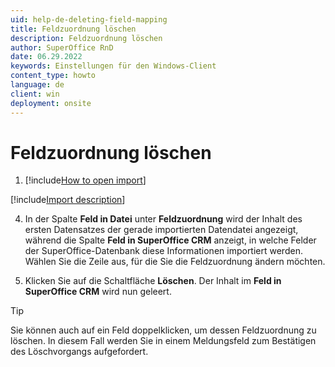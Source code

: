```yaml
---
uid: help-de-deleting-field-mapping
title: Feldzuordnung löschen
description: Feldzuordnung löschen
author: SuperOffice RnD
date: 06.29.2022
keywords: Einstellungen für den Windows-Client
content_type: howto
language: de
client: win
deployment: onsite
---
```


# Feldzuordnung löschen

<!-- markdownlint-disable-file MD029 -->
1. [!include[How to open import](includes/open-import.md)]

[!include[Import description](includes/step-import-description.md)]

<!-- Include covers steps 2-3. Next line MUST be 4. -->

4. In der Spalte **Feld in Datei** unter **Feldzuordnung** wird der Inhalt des ersten Datensatzes der gerade importierten Datendatei angezeigt, während die Spalte **Feld in SuperOffice CRM** anzeigt, in welche Felder der SuperOffice-Datenbank diese Informationen importiert werden. Wählen Sie die Zeile aus, für die Sie die Feldzuordnung ändern möchten.

5. Klicken Sie auf die Schaltfläche **Löschen**. Der Inhalt im **Feld in SuperOffice CRM** wird nun geleert.

> [!TIP]
> Sie können auch auf ein Feld doppelklicken, um dessen Feldzuordnung zu löschen. In diesem Fall werden Sie in einem Meldungsfeld zum Bestätigen des Löschvorgangs aufgefordert.

<!-- Referenced links -->

<!-- Referenced images -->
